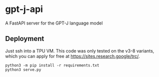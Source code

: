 # gpt-j-api
A FastAPI server for the GPT-J language model


## Deployment

Just ssh into a TPU VM. This code was only tested on the v3-8 variants, which you can apply for free at https://sites.research.google/trc/.

```
python3 -m pip install -r requirements.txt
python3 serve.py
```
